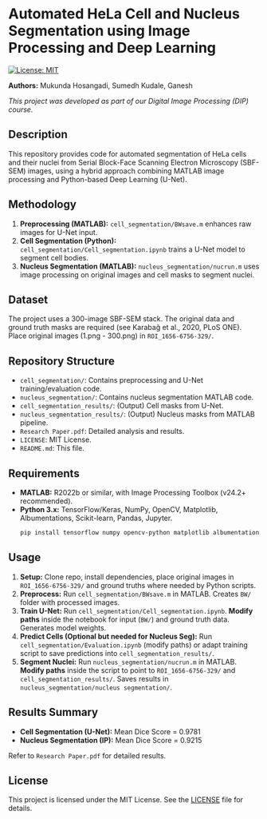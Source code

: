 # Automated HeLa Cell and Nucleus Segmentation using Image Processing and Deep Learning

[![License: MIT](https://img.shields.io/badge/License-MIT-yellow.svg)](https://opensource.org/licenses/MIT)

**Authors:** Mukunda Hosangadi, Sumedh Kudale, Ganesh

_This project was developed as part of our Digital Image Processing (DIP) course._

## Description

This repository provides code for automated segmentation of HeLa cells and their nuclei from Serial Block-Face Scanning Electron Microscopy (SBF-SEM) images, using a hybrid approach combining MATLAB image processing and Python-based Deep Learning (U-Net).

## Methodology

1.  **Preprocessing (MATLAB):** `cell_segmentation/BWsave.m` enhances raw images for U-Net input.
2.  **Cell Segmentation (Python):** `cell_segmentation/Cell_segmentation.ipynb` trains a U-Net model to segment cell bodies.
3.  **Nucleus Segmentation (MATLAB):** `nucleus_segmentation/nucrun.m` uses image processing on original images and cell masks to segment nuclei.

## Dataset

The project uses a 300-image SBF-SEM stack. The original data and ground truth masks are required (see Karabağ et al., 2020, PLoS ONE). Place original images (1.png - 300.png) in `ROI_1656-6756-329/`.

## Repository Structure

- `cell_segmentation/`: Contains preprocessing and U-Net training/evaluation code.
- `nucleus_segmentation/`: Contains nucleus segmentation MATLAB code.
- `cell_segmentation_results/`: (Output) Cell masks from U-Net.
- `nucleus_segmentation_results/`: (Output) Nucleus masks from MATLAB pipeline.
- `Research Paper.pdf`: Detailed analysis and results.
- `LICENSE`: MIT License.
- `README.md`: This file.

## Requirements

- **MATLAB:** R2022b or similar, with Image Processing Toolbox (v24.2+ recommended).
- **Python 3.x:** TensorFlow/Keras, NumPy, OpenCV, Matplotlib, Albumentations, Scikit-learn, Pandas, Jupyter.
  ```bash
  pip install tensorflow numpy opencv-python matplotlib albumentations scikit-learn pandas jupyterlab
  ```

## Usage

1.  **Setup:** Clone repo, install dependencies, place original images in `ROI_1656-6756-329/` and ground truths where needed by Python scripts.
2.  **Preprocess:** Run `cell_segmentation/BWsave.m` in MATLAB. Creates `BW/` folder with processed images.
3.  **Train U-Net:** Run `cell_segmentation/Cell_segmentation.ipynb`. **Modify paths** inside the notebook for input (`BW/`) and ground truth data. Generates model weights.
4.  **Predict Cells (Optional but needed for Nucleus Seg):** Run `cell_segmentation/Evaluation.ipynb` (modify paths) or adapt training script to save predictions into `cell_segmentation_results/`.
5.  **Segment Nuclei:** Run `nucleus_segmentation/nucrun.m` in MATLAB. **Modify paths** inside the script to point to `ROI_1656-6756-329/` and `cell_segmentation_results/`. Saves results in `nucleus_segmentation/nucleus segmentation/`.

## Results Summary

- **Cell Segmentation (U-Net):** Mean Dice Score = 0.9781
- **Nucleus Segmentation (IP):** Mean Dice Score = 0.9215

Refer to `Research Paper.pdf` for detailed results.

## License

This project is licensed under the MIT License. See the [LICENSE](LICENSE) file for details.
